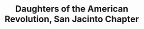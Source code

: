 ---
layout: repo
title: "Daughters of the American Revolution, San Jacinto Chapter"
id: 16909
permalink: repos/16909/
---